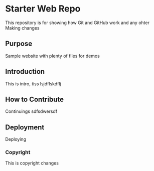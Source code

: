 # Starter Web Repo

This repository is for showing how Git and GitHub work and any ohter
Making changes

## Purpose

Sample website with plenty of files for demos

## Introduction

This is intro, tiss         lsjdflskdflj

## How to Contribute

Continuings sdfsdwersdf

## Deployment

Deploying

### Copyright

This is copyright changes